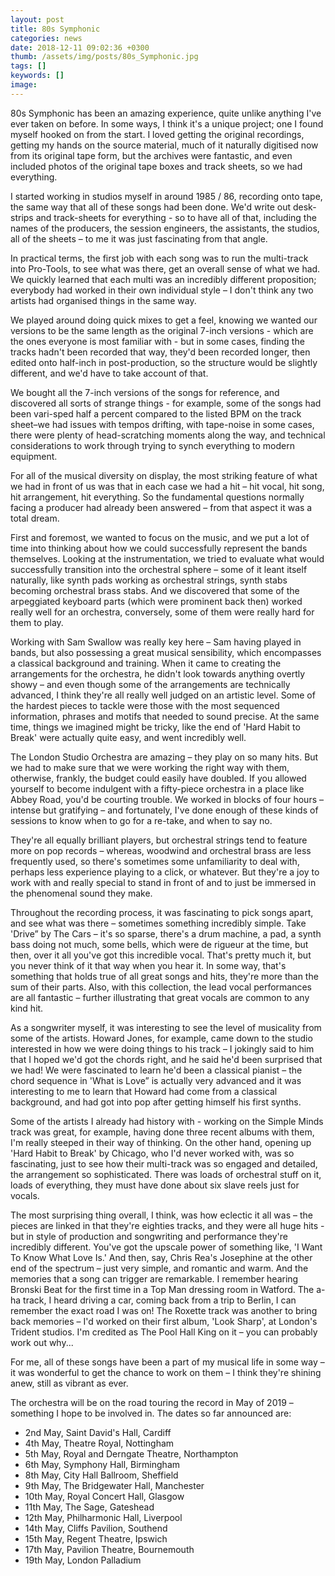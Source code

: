 ```yaml
---
layout: post
title: 80s Symphonic
categories: news
date: 2018-12-11 09:02:36 +0300
thumb: /assets/img/posts/80s_Symphonic.jpg
tags: []
keywords: []
image: 
---
```


80s Symphonic has been an amazing experience, quite unlike anything I've ever taken on before. In some ways, I think it's a unique project; one I found myself hooked on from the start. I loved getting the original recordings, getting my hands on the source material, much of it naturally digitised now from its original tape form, but the archives were fantastic, and even included photos of the original tape boxes and track sheets, so we had everything.


I started working in studios myself in around 1985 / 86, recording onto tape, the same way that all of these songs had been done. We'd write out desk-strips and track-sheets for everything - so to have all of that, including the names of the producers, the session engineers, the assistants, the studios, all of the sheets – to me it was just fascinating from that angle. 

In practical terms, the first job with each song was to run the multi-track into Pro-Tools, to see what was there, get an overall sense of what we had. We quickly learned that each multi was an incredibly different proposition; everybody had worked in their own individual style – I don't think any two artists had organised things in the same way. 

We played around doing quick mixes to get a feel, knowing we wanted our versions to be the same length as the original 7-inch versions - which are the ones everyone is most familiar with - but in some cases, finding the tracks hadn't been recorded that way, they'd been recorded longer, then edited onto half-inch in post-production, so the structure would be slightly different, and we'd have to take account of that. 

We bought all the 7-inch versions of the songs for reference, and discovered all sorts of strange things - for example, some of the songs had been vari-sped half a percent compared to the listed BPM on the track sheet–we had issues with tempos drifting, with tape-noise in some cases, there were plenty of head-scratching moments along the way, and technical considerations to work through trying to synch everything to modern equipment.

For all of the musical diversity on display, the most striking feature of what we had in front of us was that in each case we had a hit – hit vocal, hit song, hit arrangement, hit everything. So the fundamental questions normally facing a producer had already been answered – from that aspect it was a total dream. 

First and foremost, we wanted to focus on the music, and we put a lot of time into thinking about how we could successfully represent the bands themselves. Looking at the instrumentation, we tried to evaluate what would successfully transition into the orchestral sphere – some of it leant itself naturally, like synth pads working as orchestral strings, synth stabs becoming orchestral brass stabs. And we discovered that some of the arpeggiated keyboard parts (which were prominent back then) worked really well for an orchestra, conversely, some of them were really hard for them to play.

Working with Sam Swallow was really key here – Sam having played in bands, but also possessing a great musical sensibility, which encompasses a classical background and training. When it came to creating the arrangements for the orchestra, he didn't look towards anything overtly showy – and even though some of the arrangements are technically advanced, I think they're all really well judged on an artistic level. Some of the hardest pieces to tackle were those with the most sequenced information, phrases and motifs that needed to sound precise. At the same time, things we imagined might be tricky, like the end of 'Hard Habit to Break' were actually quite easy, and went incredibly well.

The London Studio Orchestra are amazing – they play on so many hits. But we had to make sure that we were working the right way with them, otherwise, frankly, the budget could easily have doubled. If you allowed yourself to become indulgent with a fifty-piece orchestra in a place like Abbey Road, you'd be courting trouble. We worked in blocks of four hours – intense but gratifying – and fortunately, I've done enough of these kinds of sessions to know when to go for a re-take, and when to say no. 


They're all equally brilliant players, but orchestral strings tend to feature more on pop records – whereas, woodwind and orchestral brass are less frequently used, so there's sometimes some unfamiliarity to deal with, perhaps less experience playing to a click, or whatever. But they're a joy to work with and really special to stand in front of and to just be immersed in the phenomenal sound they make.

Throughout the recording process, it was fascinating to pick songs apart, and see what was there – sometimes something incredibly simple. Take 'Drive” by The Cars – it's so sparse, there's a drum machine, a pad, a synth bass doing not much, some bells, which were de rigueur at the time, but then, over it all you've got this incredible vocal. That's pretty much it, but you never think of it that way when you hear it. In some way, that's something that holds true of all great songs and hits, they're more than the sum of their parts. Also, with this collection, the lead vocal performances are all fantastic – further illustrating that great vocals are common to any kind hit.

As a songwriter myself, it was interesting to see the level of musicality from some of the artists. Howard Jones, for example, came down to the studio interested in how we were doing things to his track – I jokingly said to him that I hoped we'd got the chords right, and he said he'd been surprised that we had! We were fascinated to learn he'd been a classical pianist – the chord sequence in 'What is Love” is actually very advanced and it was interesting to me to learn that Howard had come from a classical background, and had got into pop after getting himself his first synths.

Some of the artists I already had history with - working on the Simple Minds track was great, for example, having done three recent albums with them, I'm really steeped in their way of thinking. On the other hand, opening up 'Hard Habit to Break' by Chicago, who I'd never worked with, was so fascinating, just to see how their multi-track was so engaged and detailed, the arrangement so sophisticated. There was loads of orchestral stuff on it, loads of everything, they must have done about six slave reels just for vocals.

The most surprising thing overall, I think, was how eclectic it all was – the pieces are linked in that they're eighties tracks, and they were all huge hits - but in style of production and songwriting and performance they're incredibly different.  You've got the upscale power of something like, 'I Want To Know What Love Is.' And then, say, Chris Rea's Josephine at the other end of the spectrum – just very simple, and romantic and warm. And the memories that a song can trigger are remarkable. I remember hearing Bronski Beat for the first time in a Top Man dressing room in Watford. The a-ha track, I heard driving a car, coming back from a trip to Berlin, I can remember the exact road I was on! The Roxette track was another to bring back memories – I'd worked on their first album, 'Look Sharp', at London's Trident studios. I'm credited as The Pool Hall King on it – you can probably work out why... 

For me, all of these songs have been a part of my musical life in some way – it was wonderful to get the chance to work on them – I think they're shining anew, still as vibrant as ever.

The orchestra will be on the road touring the record in May of 2019 – something I hope to be involved in. The dates so far announced are:

* 2nd May, Saint David's Hall, Cardiff
* 4th May, Theatre Royal, Nottingham
* 5th May, Royal and Derngate Theatre, Northampton
* 6th May, Symphony Hall, Birmingham
* 8th May, City Hall Ballroom, Sheffield
* 9th May, The Bridgewater Hall, Manchester
* 10th May, Royal Concert Hall, Glasgow
* 11th May, The Sage, Gateshead
* 12th May, Philharmonic Hall, Liverpool
* 14th May, Cliffs Pavilion, Southend
* 15th May, Regent Theatre, Ipswich
* 17th May, Pavilion Theatre, Bournemouth
* 19th May, London Palladium
